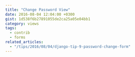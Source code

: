 ```yaml
---
title: "Change Password View"
date: 2016-08-04 12:04:00 +0300
gist: 1d538f6b27891055de2ca25a05e04bb1
category: views
tags:
  - contrib
  - forms
related_articles:
  - "/tips/2016/08/04/django-tip-9-password-change-form"
---
```

